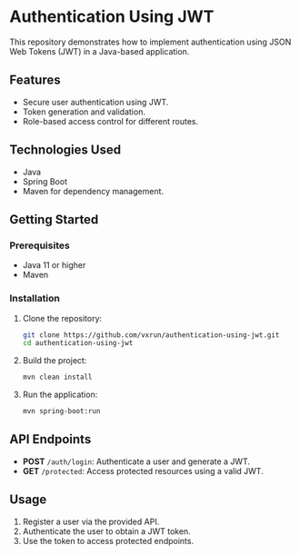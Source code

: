 # Authentication Using JWT

This repository demonstrates how to implement authentication using JSON Web Tokens (JWT) in a Java-based application.

## Features
- Secure user authentication using JWT.
- Token generation and validation.
- Role-based access control for different routes.

## Technologies Used
- Java
- Spring Boot
- Maven for dependency management.

## Getting Started

### Prerequisites
- Java 11 or higher
- Maven

### Installation

1. Clone the repository:

    ```bash
    git clone https://github.com/vxrun/authentication-using-jwt.git
    cd authentication-using-jwt
    ```

2. Build the project:

    ```bash
    mvn clean install
    ```

3. Run the application:

    ```bash
    mvn spring-boot:run
    ```

## API Endpoints

- **POST** `/auth/login`: Authenticate a user and generate a JWT.
- **GET** `/protected`: Access protected resources using a valid JWT.

## Usage

1. Register a user via the provided API.
2. Authenticate the user to obtain a JWT token.
3. Use the token to access protected endpoints.
